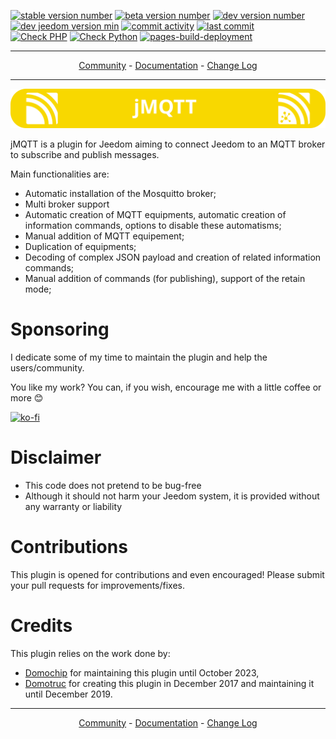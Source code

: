 [![stable version number](https://img.shields.io/badge/dynamic/json?url=https://github.com/BadWolf42/jMQTT/raw/stable/plugin_info/info.json&query=$.pluginVersion&label=Stable%20version%20is)](https://github.com/BadWolf42/jMQTT/tree/stable)
[![beta version number](https://img.shields.io/badge/dynamic/json?url=https://github.com/BadWolf42/jMQTT/raw/beta/plugin_info/info.json&query=$.pluginVersion&label=Beta%20version%20is)](https://github.com/BadWolf42/jMQTT/tree/beta)
[![dev version number](https://img.shields.io/badge/dynamic/json?url=https://github.com/BadWolf42/jMQTT/raw/dev/plugin_info/info.json&query=$.pluginVersion&label=Dev%20version%20is)](https://github.com/BadWolf42/jMQTT/tree/dev)
<br/>
[![dev jeedom version min](https://img.shields.io/badge/dynamic/json?url=https://github.com/BadWolf42/jMQTT/raw/dev/plugin_info/info.json&query=$.require&label=Supports%20Jeedom%20%3e%3d%20)](https://doc.jeedom.com/)
[![commit activity](https://img.shields.io/github/commit-activity/m/BadWolf42/jMQTT)](https://github.com/BadWolf42/jMQTT/pulse)
[![last commit](https://img.shields.io/github/last-commit/BadWolf42/jMQTT)](https://GitHub.com/BadWolf42/jMQTT)
<br/>
[![Check PHP](https://github.com/BadWolf42/jMQTT/actions/workflows/check-php.yml/badge.svg)](https://github.com/BadWolf42/jMQTT/actions/workflows/check-php.yml)
[![Check Python](https://github.com/BadWolf42/jMQTT/actions/workflows/check-python.yml/badge.svg)](https://github.com/BadWolf42/jMQTT/actions/workflows/check-python.yml)
[![pages-build-deployment](https://github.com/BadWolf42/jMQTT/actions/workflows/pages/pages-build-deployment/badge.svg)](https://github.com/BadWolf42/jMQTT/actions/workflows/pages/pages-build-deployment)

__________________

<p align="center">
<a href="https://community.jeedom.com/tag/plugin-jmqtt">Community</a>   -   <a href="https://BadWolf42.github.io/jMQTT/fr_FR/">Documentation</a>   -   <a href="https://BadWolf42.github.io/jMQTT/fr_FR/changelog">Change Log</a>
</p>

__________________

<p align="center">
  <img src="jMQTT.svg"/>
</p>

jMQTT is a plugin for Jeedom aiming to connect Jeedom to an MQTT broker to subscribe and publish messages.

Main functionalities are:
  * Automatic installation of the Mosquitto broker;
  * Multi broker support
  * Automatic creation of MQTT equipments, automatic creation of information commands, options to disable these automatisms;
  * Manual addition of MQTT equipement;
  * Duplication of equipments;
  * Decoding of complex JSON payload and creation of related information commands;
  * Manual addition of commands (for publishing), support of the retain mode;

# Sponsoring
I dedicate some of my time to maintain the plugin and help the users/community.

You like my work? You can, if you wish, encourage me with a little coffee or more 😊

[![ko-fi](https://ko-fi.com/img/githubbutton_sm.svg)](https://ko-fi.com/H2H4QOAUG)

# Disclaimer
- This code does not pretend to be bug-free
- Although it should not harm your Jeedom system, it is provided without any warranty or liability

# Contributions
This plugin is opened for contributions and even encouraged! Please submit your pull requests for improvements/fixes.

# Credits
This plugin relies on the work done by:
- [Domochip](https://github.com/domochip) for maintaining this plugin until October 2023,
- [Domotruc](https://github.com/domotruc) for creating this plugin in December 2017 and maintaining it until December 2019.

__________________

<p align="center">
<a href="https://community.jeedom.com/tag/plugin-jmqtt">Community</a>   -   <a href="https://BadWolf42.github.io/jMQTT/fr_FR/">Documentation</a>   -   <a href="https://BadWolf42.github.io/jMQTT/fr_FR/changelog">Change Log</a>
</p>
